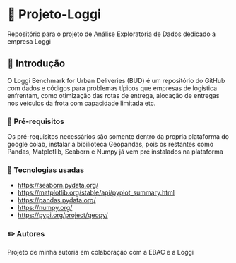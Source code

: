 # 🚀 Projeto-Loggi
Repositório para o projeto de Análise Exploratoria de Dados dedicado a empresa Loggi

## 👷 Introdução
O Loggi Benchmark for Urban Deliveries (BUD) é um repositório do GitHub com dados e códigos para problemas típicos que empresas de logística enfrentam, como otimização das rotas de entrega, alocação de entregas nos veículos da frota com capacidade limitada etc.

### 📝 Pré-requisitos
Os pré-requisitos necessários são somente dentro da propria plataforma do google colab, instalar a bibilioteca Geopandas, pois os restantes como Pandas, Matplotlib, Seaborn e Numpy jã vem pré instalados na plataforma

### 📱 Tecnologias usadas
* https://seaborn.pydata.org/
* https://matplotlib.org/stable/api/pyplot_summary.html
* https://pandas.pydata.org/
* https://numpy.org/
* https://pypi.org/project/geopy/

### ✏️ Autores
Projeto de minha autoria em colaboração com a EBAC e a Loggi

